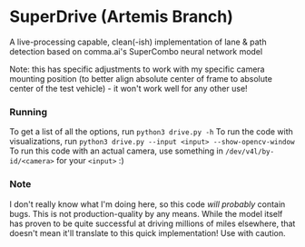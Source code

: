 # SuperDrive (Artemis Branch)
A live-processing capable, clean(-ish) implementation of lane & path detection based on comma.ai's SuperCombo neural network model

Note: this has specific adjustments to work with my specific camera mounting position (to better align absolute center of frame to absolute center of the test vehicle) - it won't work well for any other use!

### Running
To get a list of all the options, run `python3 drive.py -h`
To run the code with visualizations, run `python3 drive.py --input <input> --show-opencv-window`
To run this code with an actual camera, use something in `/dev/v4l/by-id/<camera>` for your `<input>` :)

### Note
I don't really know what I'm doing here, so this code *will probably* contain bugs. This is not production-quality by any means. While the model itself has proven to be quite successful at driving millions of miles elsewhere, that doesn't mean it'll translate to this quick implementation! Use with caution.
